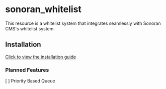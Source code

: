 # sonoran_whitelist
This resource is a whitelist system that integrates seamlessly with Sonoran CMS's whitelist system.

## Installation
[Click to view the installation guide](https://info.sonorancms.com/integration-capabilities/in-game-integration-resources/available-resources/whitelist)

### Planned Features
[ ] Priority Based Queue
